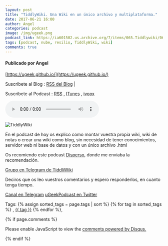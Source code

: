 ```yaml
---
layout: post
title: "TiddlyWiki. Una Wiki en un único archivo y multiplataforma."
date: 2017-06-21 16:00
author: Angel
categories: podcast
image: /img/ugeek.png
podcast_link: https://ia601502.us.archive.org/7/items/065.Tiddlywiki/065.%20tiddlywiki.mp3
tags: [podcast, nube, resilio, TiddlyWiki, wiki]
comments: true
---
```

#### Publicado por Angel

[https://ugeek.github.io/](https://ugeek.github.io/)

Suscribete al Blog :  [RSS del Blog](http://feeds.feedburner.com/uGeekBlog) |

Suscribete al Podcast :  [RSS](http://feeds.feedburner.com/ugeek) , [ITunes](https://itunes.apple.com/us/podcast/ugeek/id1201421866?mt=2) , [ivoox](https://www.ivoox.com/podcast-ugeek_sq_f1383493_1.html)

<audio controls>
  <source src="https://ia601502.us.archive.org/7/items/065.Tiddlywiki/065.%20tiddlywiki.mp3" type="audio/mpeg">
Your browser does not support the audio element.
</audio>


![TiddlyWiki](https://ugeek.github.io/img/post/TiddlyWiki.png)

En el podcast de hoy os explico como montar vuestra propia wiki, wiki de notas o crear una wiki como blog, sin necesidad de tener conocimientos, servidor web ni base de datos y con un único archivo .html

Os recomiendo este podcast [Disperso](https://itunes.apple.com/es/podcast/disperso/id1116530865?mt=2), donde me enviaba la recomendación.

[Grupo en Telegram de TiddliWiki](https://t.me/tiddlywiki)

Deciros que os leo vuestros comentarios y espero responderlos, en cuanto tenga tiempo.




<!-- -------------------------------------Aquí abajo los comentarios -------------------------------------------  -->
[Canal en Telegram](https://t.me/uGeek)
[uGeekPodcast en Twitter](https://twitter.com/ugeekpodcast)

Tags: {% assign sorted_tags = page.tags | sort %} {% for tag in sorted_tags %} , <span class="tag"><a href="/tag#{{ tag }}">{{ tag }}</a></span> {% endfor %},


{% if page.comments %}
<div id="disqus_thread"></div>
<script>

/**
*  RECOMMENDED CONFIGURATION VARIABLES: EDIT AND UNCOMMENT THE SECTION BELOW TO INSERT DYNAMIC VALUES FROM YOUR PLATFORM OR CMS.
*  LEARN WHY DEFINING THESE VARIABLES IS IMPORTANT: https://disqus.com/admin/universalcode/#configuration-variables*/
/*
var disqus_config = function () {
this.page.url = PAGE_URL;  // Replace PAGE_URL with your page's canonical URL variable
this.page.identifier = PAGE_IDENTIFIER; // Replace PAGE_IDENTIFIER with your page's unique identifier variable
};
*/
(function() { // DON'T EDIT BELOW THIS LINE
var d = document, s = d.createElement('script');
s.src = 'https://https-angelbcn-github-io-ugeek.disqus.com/embed.js';
s.setAttribute('data-timestamp', +new Date());
(d.head || d.body).appendChild(s);
})();
</script>
<noscript>Please enable JavaScript to view the <a href="https://disqus.com/?ref_noscript">comments powered by Disqus.</a></noscript>

{% endif %}

<script id="dsq-count-scr" src="//https-angelbcn-github-io-ugeek.disqus.com/count.js" async></script>
